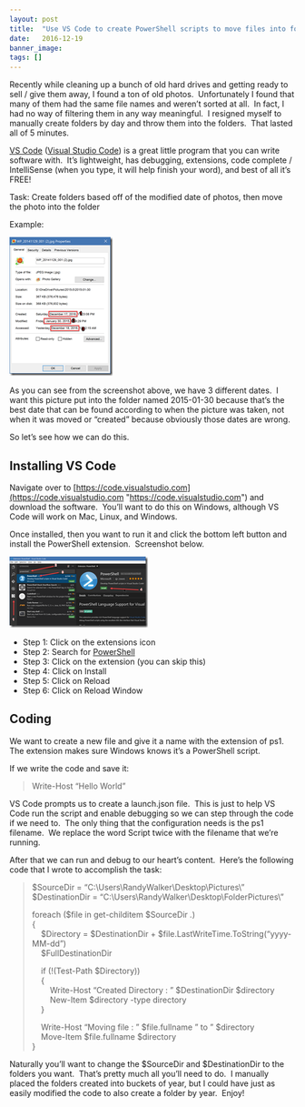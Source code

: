```yaml
---
layout: post
title:  "Use VS Code to create PowerShell scripts to move files into folders by date"
date:   2016-12-19
banner_image: 
tags: []
---
```



Recently while cleaning up a bunch of old hard drives and getting ready to sell / give them away, I found a ton of old photos.  Unfortunately I found that many of them had the same file names and weren’t sorted at all.  In fact, I had no way of filtering them in any way meaningful.  I resigned myself to manually create folders by day and throw them into the folders.  That lasted all of 5 minutes.

[VS Code](https://code.visualstudio.com) ([Visual Studio Code](https://code.visualstudio.com)) is a great little program that you can write software with.  It’s lightweight, has debugging, extensions, code complete / IntelliSense (when you type, it will help finish your word), and best of all it’s FREE!

Task: Create folders based off of the modified date of photos, then move the photo into the folder

Example:

[![image](/images/posts/use-vs-codeimage_thumb.png "image")](https://harvestblog.blob.core.windows.net/media/2016/12/image.png)

As you can see from the screenshot above, we have 3 different dates.  I want this picture put into the folder named 2015-01-30 because that’s the best date that can be found according to when the picture was taken, not when it was moved or “created” because obviously those dates are wrong.

So let’s see how we can do this.

## Installing VS Code

Navigate over to [https://code.visualstudio.com](https://code.visualstudio.com "https://code.visualstudio.com") and download the software.  You’ll want to do this on Windows, although VS Code will work on Mac, Linux, and Windows.

Once installed, then you want to run it and click the bottom left button and install the PowerShell extension.  Screenshot below.

[![image](/images/posts/installing-VS-codeimage_thumb1.png "image")](https://harvestblog.blob.core.windows.net/media/2016/12/image1.png)

*   Step 1: Click on the extensions icon
*   Step 2: Search for [PowerShell](https://msdn.microsoft.com/en-us/powershell/)
*   Step 3: Click on the extension (you can skip this)
*   Step 4: Click on Install
*   Step 5: Click on Reload
*   Step 6: Click on Reload Window

## Coding

We want to create a new file and give it a name with the extension of ps1.  The extension makes sure Windows knows it’s a PowerShell script.

If we write the code and save it:

> Write-Host “Hello World”

VS Code prompts us to create a launch.json file.  This is just to help VS Code run the script and enable debugging so we can step through the code if we need to.  The only thing that the configuration needs is the ps1 filename.  We replace the word Script twice with the filename that we’re running.

After that we can run and debug to our heart’s content.  Here’s the following code that I wrote to accomplish the task:

> $SourceDir = “C:\Users\RandyWalker\Desktop\Pictures\”  
> $DestinationDir = “C:\Users\RandyWalker\Desktop\FolderPictures\”
> 
> foreach ($file in get-childitem $SourceDir *.*)  
> {  
>     $Directory = $DestinationDir + $file.LastWriteTime.ToString(“yyyy-MM-dd”)  
>     $FullDestinationDir
> 
>     if (!(Test-Path $Directory))  
>     {  
>         Write-Host “Created Directory : ” $DestinationDir $directory  
>         New-Item $directory -type directory  
>     }
> 
>     Write-Host “Moving file : ” $file.fullname ” to ” $directory  
>     Move-Item $file.fullname $directory  
> }

Naturally you’ll want to change the $SourceDir and $DestinationDir to the folders you want.  That’s pretty much all you’ll need to do.  I manually placed the folders created into buckets of year, but I could have just as easily modified the code to also create a folder by year.  Enjoy!

